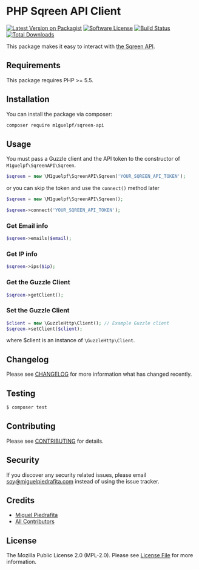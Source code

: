 # PHP Sqreen API Client

[![Latest Version on Packagist](https://img.shields.io/packagist/v/m1guelpf/sqreen-api.svg?style=flat-square)](https://packagist.org/packages/m1guelpf/sqreen-api)
[![Software License](https://img.shields.io/github/license/m1guelpf/php-sqreen-api.svg?style=flat-square)](LICENSE.md)
[![Build Status](https://img.shields.io/travis/m1guelpf/php-sqreen-api/master.svg?style=flat-square)](https://travis-ci.org/m1guelpf/php-sqreen-api)
[![Total Downloads](https://img.shields.io/packagist/dt/m1guelpf/sqreen-api.svg?style=flat-square)](https://packagist.org/packages/m1guelpf/sqreen-api)

This package makes it easy to interact with [the Sqreen API](https://doc.sqreen.io/reference).

## Requirements

This package requires PHP >= 5.5.

## Installation

You can install the package via composer:

``` bash
composer require m1guelpf/sqreen-api
```

## Usage

You must pass a Guzzle client and the API token to the constructor of `M1guelpf\SqreenAPI\Sqreen`.

``` php
$sqreen = new \M1guelpf\SqreenAPI\Sqreen('YOUR_SQREEN_API_TOKEN');
```

or you can skip the token and use the `connect()` method later

``` php
$sqreen = new \M1guelpf\SqreenAPI\Sqreen();

$sqreen->connect('YOUR_SQREEN_API_TOKEN');
```

### Get Email info
``` php
$sqreen->emails($email);
```

### Get IP info
``` php
$sqreen->ips($ip);
```

### Get the Guzzle Client

``` php
$sqreen->getClient();
```

### Set the Guzzle Client

``` php
$client = new \GuzzleHttp\Client(); // Example Guzzle client
$sqreen->setClient($client);
```
where $client is an instance of `\GuzzleHttp\Client`.

## Changelog

Please see [CHANGELOG](CHANGELOG.md) for more information what has changed recently.

## Testing

``` bash
$ composer test
```

## Contributing

Please see [CONTRIBUTING](CONTRIBUTING.md) for details.

## Security

If you discover any security related issues, please email soy@miguelpiedrafita.com instead of using the issue tracker.

## Credits

- [Miguel Piedrafita](https://github.com/m1guelpf)
- [All Contributors](../../contributors)

## License

The Mozilla Public License 2.0 (MPL-2.0). Please see [License File](LICENSE.md) for more information.
